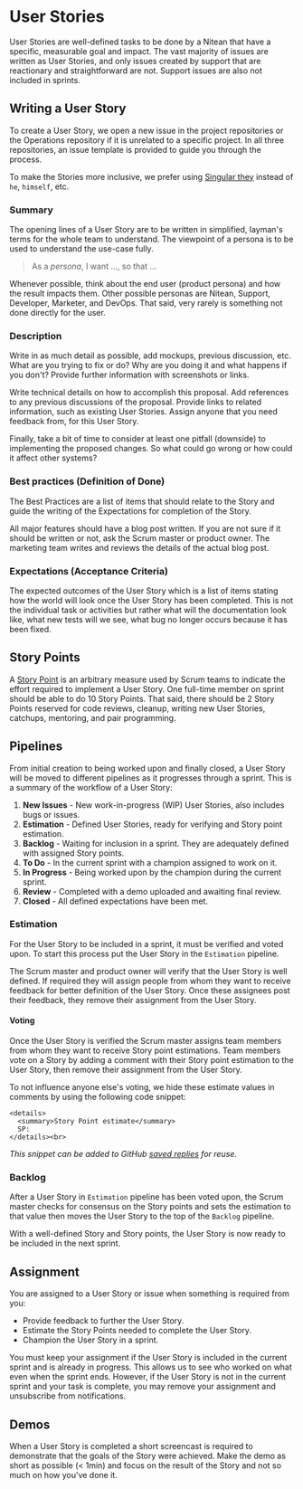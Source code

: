 # User Stories

User Stories are well-defined tasks to be done by a Nitean that have a specific, measurable goal and impact. The vast majority of issues are written as User Stories, and only issues created by support that are reactionary and straightforward are not. Support issues are also not included in sprints.

## Writing a User Story

To create a User Story, we open a new issue in the project repositories or the Operations repository if it is unrelated to a specific project. In all three repositories, an issue template is provided to guide you through the process. 

To make the Stories more inclusive, we prefer using [Singular they](https://en.wikipedia.org/wiki/Singular_they) instead of `he`, `himself`, etc.

### Summary

The opening lines of a User Story are to be written in simplified, layman's terms for the whole team to understand. The viewpoint of a persona is to be used to understand the use-case fully.

 > As a *persona*, I want ..., so that ...

Whenever possible, think about the end user (product persona) and how the result impacts them. Other possible personas are Nitean, Support, Developer, Marketer, and DevOps. That said, very rarely is something not done directly for the user.

### Description

Write in as much detail as possible, add mockups, previous discussion, etc. What are you trying to fix or do? Why are you doing it and what happens if you don't? Provide further information with screenshots or links.

Write technical details on how to accomplish this proposal. Add references to any previous discussions of the proposal. Provide links to related information, such as existing User Stories. Assign anyone that you need feedback from, for this User Story.

Finally, take a bit of time to consider at least one pitfall (downside) to implementing the proposed changes. So what could go wrong or how could it affect other systems?

### Best practices (Definition of Done)

The Best Practices are a list of items that should relate to the Story and guide the writing of the Expectations for completion of the Story.

All major features should have a blog post written. If you are not sure if it should be written or not, ask the Scrum master or product owner. The marketing team writes and reviews the details of the actual blog post.

### Expectations (Acceptance Criteria)

The expected outcomes of the User Story which is a list of items stating how the world will look once the User Story has been completed. This is not the individual task or activities but rather what will the documentation look like, what new tests will we see, what bug no longer occurs because it has been fixed.

## Story Points

A [Story Point](https://agilefaq.wordpress.com/2007/11/13/what-is-a-story-point/) is an arbitrary measure used by Scrum teams to indicate the effort required to implement a User Story. One full-time member on sprint should be able to do 10 Story Points. That said, there should be 2 Story Points reserved for code reviews, cleanup, writing new User Stories, catchups, mentoring, and pair programming.

## Pipelines

From initial creation to being worked upon and finally closed, a User Story will be moved to different pipelines as it progresses through a sprint. This is a summary of the workflow of a User Story:

1. **New Issues** - New work-in-progress (WIP) User Stories, also includes bugs or issues.
1. **Estimation** - Defined User Stories, ready for verifying and Story point estimation.
1. **Backlog** - Waiting for inclusion in a sprint. They are adequately defined with assigned Story points.
1. **To Do** - In the current sprint with a champion assigned to work on it.
1. **In Progress** - Being worked upon by the champion during the current sprint.
1. **Review** - Completed with a demo uploaded and awaiting final review.
1. **Closed** - All defined expectations have been met.

### Estimation

For the User Story to be included in a sprint, it must be verified and voted upon. To start this process put the User Story in the `Estimation` pipeline.

The Scrum master and product owner will verify that the User Story is well defined. If required they will assign people from whom they want to receive feedback for better definition of the User Story. Once these assignees post their feedback, they remove their assignment from the User Story.

#### Voting

Once the User Story is verified the Scrum master assigns team members from whom they want to receive Story point estimations. Team members vote on a Story by adding a comment with their Story point estimation to the User Story, then remove their assignment from the User Story.

To not influence anyone else's voting, we hide these estimate values in comments by using the following code snippet:

```
<details>
  <summary>Story Point estimate</summary>
  SP:
</details><br>
```

*This snippet can be added to GitHub [saved replies](https://github.com/settings/replies) for reuse.*

### Backlog

After a User Story in `Estimation` pipeline has been voted upon, the Scrum master checks for consensus on the Story points and sets the estimation to that value then moves the User Story to the top of the `Backlog` pipeline.

With a well-defined Story and Story points, the User Story is now ready to be included in the next sprint.


## Assignment

You are assigned to a User Story or issue when something is required from you:

- Provide feedback to further the User Story.
- Estimate the Story Points needed to complete the User Story.
- Champion the User Story in a sprint.

You must keep your assignment if the User Story is included in the current sprint and is already in progress. This allows us to see who worked on what even when the sprint ends. However, if the User Story is not in the current sprint and your task is complete, you may remove your assignment and unsubscribe from notifications.

## Demos

When a User Story is completed a short screencast is required to demonstrate that the goals of the Story were achieved. Make the demo as short as possible (< 1min) and focus on the result of the Story and not so much on how you've done it.
